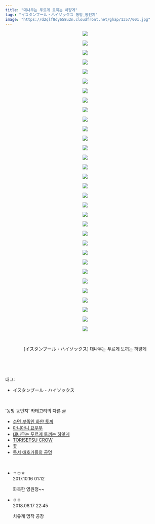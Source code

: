 ```yaml
---
title: "대나무는 푸르게 토끼는 하얗게"
tags: "イスタンブール・ハイソックス 동방_동인지"
image: "https://d2qlf8dy658u2n.cloudfront.net/ghap/1357/001.jpg"
---
```

<div class="article">
<p style="text-align: center; clear: none; float: none;"><img src="{{ site.imgserver12 }}/ghap/1357/001.jpg"/></p>
<p style="text-align: center; clear: none; float: none;"><img src="{{ site.imgserver12 }}/ghap/1357/002.jpg"/></p>
<p style="text-align: center; clear: none; float: none;"><img src="{{ site.imgserver12 }}/ghap/1357/003.jpg"/></p>
<p style="text-align: center; clear: none; float: none;"><img src="{{ site.imgserver12 }}/ghap/1357/004.jpg"/></p>
<p style="text-align: center; clear: none; float: none;"><img src="{{ site.imgserver12 }}/ghap/1357/005.jpg"/></p>
<p style="text-align: center; clear: none; float: none;"><img src="{{ site.imgserver12 }}/ghap/1357/006.jpg"/></p>
<p style="text-align: center; clear: none; float: none;"><img src="{{ site.imgserver12 }}/ghap/1357/007.jpg"/></p>
<p style="text-align: center; clear: none; float: none;"><img src="{{ site.imgserver12 }}/ghap/1357/008.jpg"/></p>
<p style="text-align: center; clear: none; float: none;"><img src="{{ site.imgserver12 }}/ghap/1357/009.jpg"/></p>
<p style="text-align: center; clear: none; float: none;"><img src="{{ site.imgserver12 }}/ghap/1357/010.jpg"/></p>
<p style="text-align: center; clear: none; float: none;"><img src="{{ site.imgserver12 }}/ghap/1357/011.jpg"/></p>
<p style="text-align: center; clear: none; float: none;"><img src="{{ site.imgserver12 }}/ghap/1357/012.jpg"/></p>
<p style="text-align: center; clear: none; float: none;"><img src="{{ site.imgserver12 }}/ghap/1357/013.jpg"/></p>
<p style="text-align: center; clear: none; float: none;"><img src="{{ site.imgserver12 }}/ghap/1357/014.jpg"/></p>
<p style="text-align: center; clear: none; float: none;"><img src="{{ site.imgserver12 }}/ghap/1357/015.jpg"/></p>
<p style="text-align: center; clear: none; float: none;"><img src="{{ site.imgserver12 }}/ghap/1357/016.jpg"/></p>
<p style="text-align: center; clear: none; float: none;"><img src="{{ site.imgserver12 }}/ghap/1357/017.jpg"/></p>
<p style="text-align: center; clear: none; float: none;"><img src="{{ site.imgserver12 }}/ghap/1357/018.jpg"/></p>
<p style="text-align: center; clear: none; float: none;"><img src="{{ site.imgserver12 }}/ghap/1357/019.jpg"/></p>
<p style="text-align: center; clear: none; float: none;"><img src="{{ site.imgserver12 }}/ghap/1357/020.jpg"/></p>
<p style="text-align: center; clear: none; float: none;"><img src="{{ site.imgserver12 }}/ghap/1357/021.jpg"/></p>
<p style="text-align: center; clear: none; float: none;"><img src="{{ site.imgserver12 }}/ghap/1357/022.jpg"/></p>
<p style="text-align: center; clear: none; float: none;"><img src="{{ site.imgserver12 }}/ghap/1357/023.jpg"/></p>
<p style="text-align: center; clear: none; float: none;"><img src="{{ site.imgserver12 }}/ghap/1357/024.jpg"/></p>
<p style="text-align: center; clear: none; float: none;"><img src="{{ site.imgserver12 }}/ghap/1357/025.jpg"/></p>
<p style="text-align: center; clear: none; float: none;"><img src="{{ site.imgserver12 }}/ghap/1357/026.jpg"/></p>
<p style="text-align: center; clear: none; float: none;"><img src="{{ site.imgserver12 }}/ghap/1357/027.jpg"/></p>
<p style="text-align: center; clear: none; float: none;"><img src="{{ site.imgserver12 }}/ghap/1357/028.jpg"/></p>
<p style="text-align: center; clear: none; float: none;"><img src="{{ site.imgserver12 }}/ghap/1357/029.jpg"/></p>
<p style="text-align: center; clear: none; float: none;"><img src="{{ site.imgserver12 }}/ghap/1357/030.jpg"/></p>
<p style="text-align: center; clear: none; float: none;"><img src="{{ site.imgserver12 }}/ghap/1357/031.jpg"/></p>
<p style="text-align: center; clear: none; float: none;"><img src="{{ site.imgserver12 }}/ghap/1357/032.jpg"/></p>
<p style="text-align: center; clear: none; float: none;"><br/></p>
<p style="text-align: center; clear: none; float: none;">[イスタンブール・ハイソックス] 대나무는 푸르게 토끼는 하얗게</p>
<p><br/></p>
</div><br/>
<div class="tagTrail">
<p>태그: </p>
<ul>
<li>イスタンブール・ハイソックス</li>
</ul>
</div><br/>
<div class="another">
<p>'동방 동인지' 카테고리의 다른 글</p>
<ul>
<li><a href="/ghap_1359">수면 부족인 하얀 토끼</a></li>
<li><a href="/ghap_1358">아니아니 요우무</a></li>
<li><a href="/ghap_1357">대나무는 푸르게 토끼는 하얗게</a></li>
<li><a href="/ghap_1356">TORISETSU CROW</a></li>
<li><a href="/ghap_1355">꽃</a></li>
<li><a href="/ghap_1354">독서 애호가들의 공명</a></li>
</ul>
</div><br/>
<div class="cb_module cb_fluid">
<div class="cb_wrt cb_profile">
<div class="comment">
<ul>
<li class="cb_thumb_off" id="comment15106281">
<div class="cb_comment_area">
<div class="cb_info_area">
<div class="cb_section">
<span class="cb_nick_name">ㄱㅁㅎ</span>
</div>
<div class="cb_section">
<span class="cb_date">2017.10.16 01:12 </span>
</div>
</div>
<div class="cb_dsc_comment">
<p class="cb_dsc">
											화목한 영원정~~
										</p>
</div>
</div></li>
<li class="cb_thumb_off" id="comment15311054">
<div class="cb_comment_area">
<div class="cb_info_area">
<div class="cb_section">
<span class="cb_nick_name">ㅇㅇ</span>
</div>
<div class="cb_section">
<span class="cb_date">2018.08.17 22:45 </span>
</div>
</div>
<div class="cb_dsc_comment">
<p class="cb_dsc">
											치유계 명작 공장
										</p>
</div>
</div></li>
</ul>
</div>
</div><!-- commentList close -->
</div><br/>
